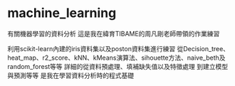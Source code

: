 # machine_learning 
有關機器學習的資料分析
這是我在緯育TIBAME的周凡剛老師帶領的作業練習

利用scikit-learn內建的iris資料集以及poston資料集進行練習
從Decision_tree、heat_map、r2_score、kNN、kMeans演算法、sihouette方法、naive_beth及random_forest等等
詳細的從資料預處理、填補缺失值以及特徵處理
到建立模型與預測等等
是我在學習資料分析時的程式基礎 
